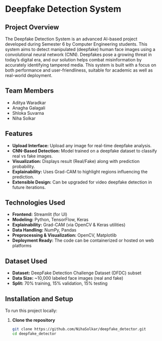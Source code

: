 # Deepfake Detection System

## Project Overview

The Deepfake Detection System is an advanced AI-based project developed during Semester 6 by Computer Engineering students. This system aims to detect manipulated (deepfake) human face images using a convolutional neural network (CNN). Deepfakes pose a growing threat in today’s digital era, and our solution helps combat misinformation by accurately identifying tampered media. This system is built with a focus on both performance and user-friendliness, suitable for academic as well as real-world deployment.

## Team Members

- Aditya Waradkar  
- Anagha Galagali  
- Shloka Suvarna  
- Niha Solkar  

## Features

- **Upload Interface:** Upload any image for real-time deepfake analysis.
- **CNN-Based Detection:** Model trained on a deepfake dataset to classify real vs fake images.
- **Visualization:** Displays result (Real/Fake) along with prediction probability.
- **Explainability:** Uses Grad-CAM to highlight regions influencing the prediction.
- **Extensible Design:** Can be upgraded for video deepfake detection in future iterations.

## Technologies Used

- **Frontend:** Streamlit (for UI)
- **Modeling:** Python, TensorFlow, Keras
- **Explainability:** Grad-CAM (via OpenCV & Keras utilities)
- **Data Handling:** NumPy, Pandas
- **Preprocessing & Visualization:** OpenCV, Matplotlib
- **Deployment Ready:** The code can be containerized or hosted on web platforms

## Dataset Used

- **Dataset:** DeepFake Detection Challenge Dataset (DFDC) subset
- **Data Size:** ~10,000 labeled face images (real and fake)
- **Split:** 70% training, 15% validation, 15% testing

## Installation and Setup

To run this project locally:

1. **Clone the repository**
   ```bash
   git clone https://github.com/NihaSolkar/deepfake_detector.git
   cd deepfake_detector
